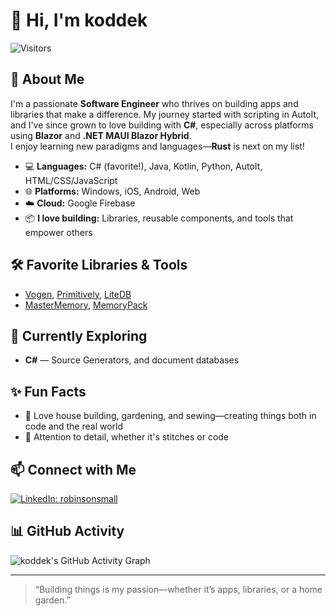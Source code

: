 # 👋 Hi, I'm koddek

![Visitors](https://visitor-badge.laobi.icu/badge?page_id=koddek.koddek)

## 🚀 About Me

I'm a passionate **Software Engineer** who thrives on building apps and libraries that make a difference. My journey started with scripting in AutoIt, and I've since grown to love building with **C#**, especially across platforms using **Blazor** and **.NET MAUI Blazor Hybrid**.  
I enjoy learning new paradigms and languages—**Rust** is next on my list!

- 💻 **Languages:** C# (favorite!), Java, Kotlin, Python, AutoIt, HTML/CSS/JavaScript
- 🌐 **Platforms:** Windows, iOS, Android, Web
- ☁️ **Cloud:** Google Firebase
- 📦 **I love building:** Libraries, reusable components, and tools that empower others

## 🛠️ Favorite Libraries & Tools

- [Vogen](https://github.com/SteveDunn/Vogen), [Primitively](https://github.com/Primitively/Primitively), [LiteDB](https://github.com/mbdavid/LiteDB)
- [MasterMemory](https://github.com/Cysharp/MasterMemory), [MemoryPack](https://github.com/Cysharp/MemoryPack)

## 🌱 Currently Exploring

- **C#** — Source Generators, and document databases

## ✨ Fun Facts

- 🏡 Love house building, gardening, and sewing—creating things both in code and the real world
- 🧵 Attention to detail, whether it's stitches or code

## 📫 Connect with Me

[![LinkedIn: robinsonsmall](https://img.shields.io/badge/-robinsonsmall-blue?style=flat-square&logo=Linkedin&logoColor=white&link=https://www.linkedin.com/in/robinsonsmall/)](https://www.linkedin.com/in/robinsonsmall/)

## 📊 GitHub Activity

![koddek's GitHub Activity Graph](https://github-readme-activity-graph.cyclic.app/graph?username=koddek&theme=github-compact)

---

> “Building things is my passion—whether it’s apps, libraries, or a home garden.”
